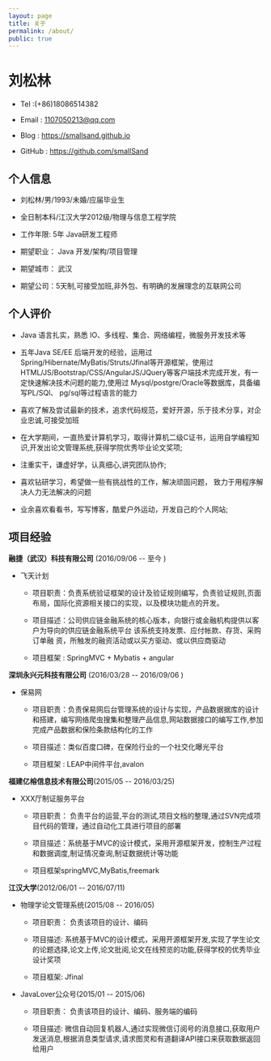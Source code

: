 ```yaml
---
layout: page
title: 关于
permalink: /about/
public: true
---
```



# 刘松林

- Tel :(+86)18086514382

- Email : 1107050213@qq.com

- Blog : https://smallsand.github.io

- GitHub : https://github.com/smallSand

## 个人信息

- 刘松林/男/1993/未婚/应届毕业生

- 全日制本科/江汉大学2012级/物理与信息工程学院

- 工作年限: 5年 Java研发工程师

- 期望职业： Java 开发/架构/项目管理

- 期望城市： 武汉

- 期望公司：5天制,可接受加班,非外包、有明确的发展理念的互联网公司

## 个人评价

- Java 语言扎实，熟悉 IO、多线程、集合、网络编程，微服务开发技术等

- 五年Java SE/EE 后端开发的经验，运用过 Spring/Hibernate/MyBatis/Struts/Jfinal等开源框架，使用过
HTML/JS/Bootstrap/CSS/AngularJS/JQuery等客户端技术完成开发，有一定快速解决技术问题的能力,使用过
Mysql/postgre/Oracle等数据库，具备编写PL/SQl、 pg/sql等过程语言的能力

- 喜欢了解及尝试最新的技术，追求代码规范，爱好开源，乐于技术分享，对企业忠诚,可接受加班

- 在大学期间，一直热爱计算机学习，取得计算机二级C证书，运用自学编程知识,开发出论文管理系统,获得学院优秀毕业论文奖项;

- 注重实干，谦虚好学，认真细心,讲究团队协作;

- 喜欢钻研学习，希望做一些有挑战性的工作，解决顽固问题， 致力于用程序解决人力无法解决的问题

- 业余喜欢看看书，写写博客，酷爱户外运动，开发自己的个人网站;


## 项目经验

**融捷（武汉）科技有限公司** (2016/09/06  --  至今 )

- 飞天计划
 
  - 项目职责：负责系统验证框架的设计及验证规则编写，负责验证规则,页面布局，国际化资源相关接口的实现，以及模块功能点的开发。
  
  - 项目描述：公司供应链金融系统的核心版本，向银行或金融机构提供以客户为导向的供应链金融系统平台 该系统支持发票、应付帐款、存货、采购订单融  资，所触发的融资活动或以买方驱动、或以供应商驱动
  
  - 项目框架 : SpringMVC + Mybatis + angular

**深圳永兴元科技有限公司** (2016/03/28  --  2016/09/06 )

- 保易网
 
  - 项目职责：负责保易网后台管理系统的设计与实现，产品数据据库的设计和搭建，编写网络爬虫搜集和整理产品信息,网站数据接口的编写工作,参加完成产品数据和保险条款结构化的工作
  
  - 项目描述：类似百度口碑，在保险行业的一个社交化曝光平台
  
  - 项目框架 : LEAP中间件平台,avalon

**福建亿榕信息技术有限公司**(2015/05  -- 2016/03/25)

- XXX厅制证服务平台

  - 项目职责： 负责平台的运营,平台的测试,项目文档的整理,通过SVN完成项目代码的管理，通过自动化工具进行项目的部署
 
  - 项目描述：系统基于MVC的设计模式，采用开源框架开发，控制生产过程和数据调度,制证情况查询,制证数据统计等功能
  
  - 项目框架springMVC,MyBatis,freemark
 
**江汉大学**(2012/06/01  --  2016/07/11)

- 物理学论文管理系统(2015/08  --  2016/05)

  - 项目职责： 负责该项目的设计、编码

  - 项目描述: 系统基于MVC的设计模式，采用开源框架开发,实现了学生论文的论题选择,论文上传,论文批阅,论文在线预览的功能,获得学校的优秀毕业设计奖项
  
  - 项目框架: Jfinal
 
- JavaLover公众号(2015/01  --  2015/06)

  - 项目职责： 负责该项目的设计、编码、服务端的编码

  - 项目描述: 微信自动回复机器人,通过实现微信订阅号的消息接口,获取用户发送消息,根据消息类型请求,请求图灵和有道翻译API接口来获取数据返回给用户
  
